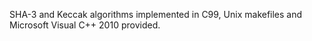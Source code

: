 SHA-3 and Keccak algorithms implemented in C99, Unix makefiles and Microsoft Visual C++ 2010 provided.
